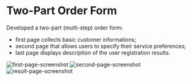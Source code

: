 # Two-Part Order Form

Developed a two-part (multi-step) order form:

- first page collects basic customer informations;
- second page that allows users to specify their service preferences;
- last page displays description of the user registration results.

![first-page-screenshot](https://user-images.githubusercontent.com/43527919/127932887-80ec523f-2417-4b3d-9e9a-bfac429212e3.png)
![second-page-screenshot](https://user-images.githubusercontent.com/43527919/127932913-6cd6c1d2-5ea7-4243-a5cf-21cdb3bbf673.png)
![result-page-screenshot](https://user-images.githubusercontent.com/43527919/127932929-9050346e-dd45-4ce9-90ff-8ec4f8d9ce8e.png)
